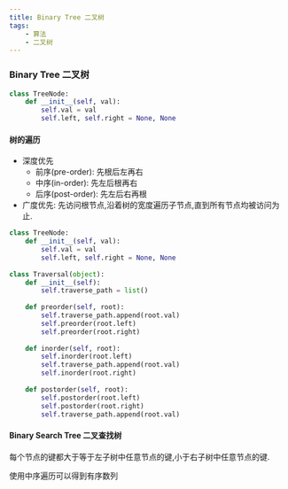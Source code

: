 ```yaml
---
title: Binary Tree 二叉树
tags: 
	- 算法
	- 二叉树 
---
```


### Binary Tree 二叉树

```python
class TreeNode:
    def __init__(self, val):
        self.val = val
        self.left, self.right = None, None
```

#### 树的遍历

- 深度优先
  - 前序(pre-order): 先根后左再右
  - 中序(in-order): 先左后根再右
  - 后序(post-order): 先左后右再根
- 广度优先: 先访问根节点,沿着树的宽度遍历子节点,直到所有节点均被访问为止.
<!-- more -->

```python
class TreeNode:
    def __init__(self, val):
		self.val = val
        self.left, self.right = None, None
        
class Traversal(object):
    def __init__(self):
        self.traverse_path = list()
        
    def preorder(self, root):
        self.traverse_path.append(root.val)
        self.preorder(root.left)
        self.preorder(root.right)
        
    def inorder(self, root):
        self.inorder(root.left)
        self.traverse_path.append(root.val)
        self.inorder(root.right)
        
    def postorder(self, root):
        self.postorder(root.left)
        self.postorder(root.right)
        self.traverse_path.append(root.val)
```



#### Binary Search Tree 二叉查找树

每个节点的键都大于等于左子树中任意节点的键,小于右子树中任意节点的键.

使用中序遍历可以得到有序数列
